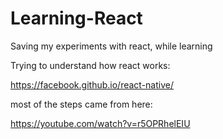 # Learning-React

Saving my experiments with react, while learning

Trying to understand how react works:

https://facebook.github.io/react-native/ 

most of the steps came from here:

https://youtube.com/watch?v=r5OPRhelEIU

